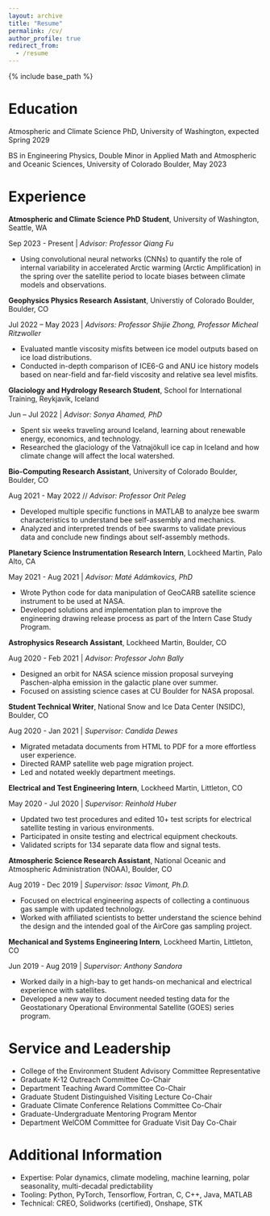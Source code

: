 ```yaml
---
layout: archive
title: "Resume"
permalink: /cv/
author_profile: true
redirect_from:
  - /resume
---
```


{% include base_path %}

Education
======
Atmospheric and Climate Science PhD, University of Washington, expected Spring 2029

BS in Engineering Physics, Double Minor in Applied Math and Atmospheric and Oceanic Sciences, University of Colorado Boulder, May 2023

Experience
======
**Atmospheric and Climate Science PhD Student**, University of Washington, Seattle, WA 

Sep 2023 - Present | _Advisor: Professor Qiang Fu_

* Using convolutional neural networks (CNNs) to quantify the role of internal variability in accelerated Arctic warming (Arctic Amplification) in the spring over the satellite period to locate biases between climate models and observations.

**Geophysics Physics Research Assistant**, Universtiy of Colorado Boulder, Boulder, CO

Jul 2022 – May 2023 | _Advisors: Professor Shijie Zhong, Professor Micheal Ritzwoller_
* Evaluated mantle viscosity misfits between ice model outputs based on ice load distributions.
* Conducted in-depth comparison of ICE6-G and ANU ice history models based on near-field and far-field viscosity and relative sea level misfits.

**Glaciology and Hydrology Research Student**, School for International Training, Reykjavík, Iceland

Jun – Jul 2022 | _Advisor: Sonya Ahamed, PhD_
* Spent six weeks traveling around Iceland, learning about renewable energy, economics, and technology.
* Researched the glaciology of the Vatnajökull ice cap in Iceland and how climate change will affect the local watershed.
 
**Bio-Computing Research Assistant**, University of Colorado Boulder, Boulder, CO

Aug 2021 - May 2022 // _Advisor: Professor Orit Peleg_
* Developed multiple specific functions in MATLAB to analyze bee swarm characteristics to understand bee self-assembly and mechanics.
* Analyzed and interpreted trends of bee swarms to validate previous data and conclude new findings about self-assembly methods.

**Planetary Science Instrumentation Research Intern**, Lockheed Martin, Palo Alto, CA

May 2021 - Aug 2021 | _Advisor: Maté Adámkovics, PhD_
* Wrote Python code for data manipulation of GeoCARB satellite science instrument to be used at NASA.
* Developed solutions and implementation plan to improve the engineering drawing release process as part of the Intern Case Study Program.

**Astrophysics Research Assistant**, Lockheed Martin, Boulder, CO

Aug 2020 - Feb 2021 | _Advisor: Professor John Bally_
* Designed an orbit for NASA science mission proposal surveying Paschen-alpha emission in the galactic plane over summer.
* Focused on assisting science cases at CU Boulder for NASA proposal.

**Student Technical Writer**, National Snow and Ice Data Center (NSIDC), Boulder, CO

Aug 2020 - Jan 2021 | _Supervisor: Candida Dewes_
* Migrated metadata documents from HTML to PDF for a more effortless user experience.
* Directed RAMP satellite web page migration project.
* Led and notated weekly department meetings.

**Electrical and Test Engineering Intern**, Lockheed Martin, Littleton, CO

May 2020 - Jul 2020 | _Supervisor: Reinhold Huber_
* Updated two test procedures and edited 10+ test scripts for electrical satellite testing in various environments.
* Participated in onsite testing and electrical equipment checkouts.
* Validated scripts for 134 separate data flow and signal tests.

**Atmospheric Science Research Assistant**, National Oceanic and Atmospheric Administration (NOAA), Boulder, CO

Aug 2019 - Dec 2019 | _Supervisor: Issac Vimont, Ph.D._
* Focused on electrical engineering aspects of collecting a continuous gas sample with updated technology.
* Worked with affiliated scientists to better understand the science behind the design and the intended goal of the AirCore gas sampling project.

**Mechanical and Systems Engineering Intern**, Lockheed Martin, Littleton, CO

Jun 2019 - Aug 2019 | _Supervisor: Anthony Sandora_
* Worked daily in a high-bay to get hands-on mechanical and electrical experience with satellites.
* Developed a new way to document needed testing data for the Geostationary Operational Environmental Satellite (GOES) series program.

Service and Leadership
======
* College of the Environment Student Advisory Committee Representative
* Graduate K-12 Outreach Committee Co-Chair
* Department Teaching Award Committee Co-Chair 
* Graduate Student Distinguished Visiting Lecture Co-Chair
* Graduate Climate Conference Relations Committee Co-Chair
* Graduate-Undergraduate Mentoring Program Mentor
* Department WelCOM Committee for Graduate Visit Day Co-Chair 

Additional Information
======
* Expertise: Polar dynamics, climate modeling, machine learning, polar seasonality, multi-decadal predictability
* Tooling: Python, PyTorch, Tensorflow, Fortran, C, C++, Java, MATLAB
* Technical: CREO, Solidworks (certified), Onshape, STK
